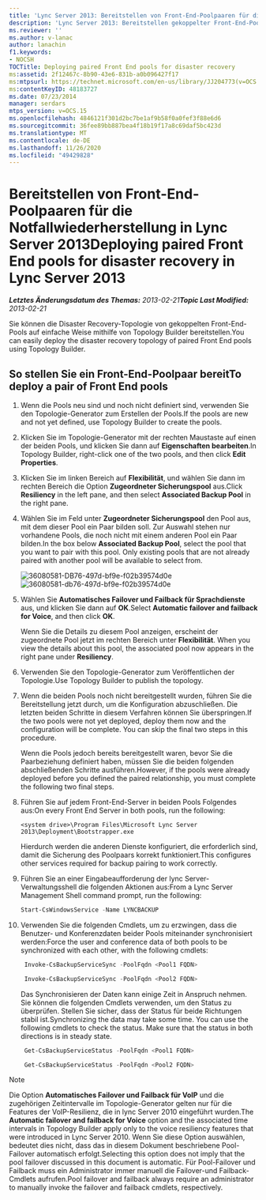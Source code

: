 ```yaml
---
title: 'Lync Server 2013: Bereitstellen von Front-End-Poolpaaren für die Notfallwiederherstellung'
description: 'Lync Server 2013: Bereitstellen gekoppelter Front-End-Pools für die Notfallwiederherstellung.'
ms.reviewer: ''
ms.author: v-lanac
author: lanachin
f1.keywords:
- NOCSH
TOCTitle: Deploying paired Front End pools for disaster recovery
ms:assetid: 2f12467c-8b90-43e6-831b-a0b096427f17
ms:mtpsurl: https://technet.microsoft.com/en-us/library/JJ204773(v=OCS.15)
ms:contentKeyID: 48183727
ms.date: 07/23/2014
manager: serdars
mtps_version: v=OCS.15
ms.openlocfilehash: 4846121f301d2bc7be1af9b58f0a0fef3f88e6d6
ms.sourcegitcommit: 36fee89bb887bea4f18b19f17a8c69daf5bc423d
ms.translationtype: MT
ms.contentlocale: de-DE
ms.lasthandoff: 11/26/2020
ms.locfileid: "49429828"
---
```

# <a name="deploying-paired-front-end-pools-for-disaster-recovery-in-lync-server-2013"></a><span data-ttu-id="0253f-103">Bereitstellen von Front-End-Poolpaaren für die Notfallwiederherstellung in Lync Server 2013</span><span class="sxs-lookup"><span data-stu-id="0253f-103">Deploying paired Front End pools for disaster recovery in Lync Server 2013</span></span>

<div data-xmlns="http://www.w3.org/1999/xhtml">

<div class="topic" data-xmlns="http://www.w3.org/1999/xhtml" data-msxsl="urn:schemas-microsoft-com:xslt" data-cs="https://msdn.microsoft.com/">

<div data-asp="https://msdn2.microsoft.com/asp">



</div>

<div id="mainSection">

<div id="mainBody"><span data-ttu-id="0253f-104">

<span> </span></span><span class="sxs-lookup"><span data-stu-id="0253f-104">

<span> </span></span></span>

<span data-ttu-id="0253f-105">_**Letztes Änderungsdatum des Themas:** 2013-02-21_</span><span class="sxs-lookup"><span data-stu-id="0253f-105">_**Topic Last Modified:** 2013-02-21_</span></span>

<span data-ttu-id="0253f-106">Sie können die Disaster Recovery-Topologie von gekoppelten Front-End-Pools auf einfache Weise mithilfe von Topology Builder bereitstellen.</span><span class="sxs-lookup"><span data-stu-id="0253f-106">You can easily deploy the disaster recovery topology of paired Front End pools using Topology Builder.</span></span>

<div>

## <a name="to-deploy-a-pair-of-front-end-pools"></a><span data-ttu-id="0253f-107">So stellen Sie ein Front-End-Poolpaar bereit</span><span class="sxs-lookup"><span data-stu-id="0253f-107">To deploy a pair of Front End pools</span></span>

1.  <span data-ttu-id="0253f-108">Wenn die Pools neu sind und noch nicht definiert sind, verwenden Sie den Topologie-Generator zum Erstellen der Pools.</span><span class="sxs-lookup"><span data-stu-id="0253f-108">If the pools are new and not yet defined, use Topology Builder to create the pools.</span></span>

2.  <span data-ttu-id="0253f-109">Klicken Sie im Topologie-Generator mit der rechten Maustaste auf einen der beiden Pools, und klicken Sie dann auf **Eigenschaften bearbeiten**.</span><span class="sxs-lookup"><span data-stu-id="0253f-109">In Topology Builder, right-click one of the two pools, and then click **Edit Properties**.</span></span>

3.  <span data-ttu-id="0253f-110">Klicken Sie im linken Bereich auf **Flexibilität**, und wählen Sie dann im rechten Bereich die Option **Zugeordneter Sicherungspool** aus.</span><span class="sxs-lookup"><span data-stu-id="0253f-110">Click **Resiliency** in the left pane, and then select **Associated Backup Pool** in the right pane.</span></span>

4.  <span data-ttu-id="0253f-p101">Wählen Sie im Feld unter **Zugeordneter Sicherungspool** den Pool aus, mit dem dieser Pool ein Paar bilden soll. Zur Auswahl stehen nur vorhandene Pools, die noch nicht mit einem anderen Pool ein Paar bilden.</span><span class="sxs-lookup"><span data-stu-id="0253f-p101">In the box below **Associated Backup Pool**, select the pool that you want to pair with this pool. Only existing pools that are not already paired with another pool will be available to select from.</span></span>
    
    <span data-ttu-id="0253f-113">![36080581-DB76-497d-bf9e-f02b39574d0e](images/JJ204773.36080581-db76-497d-bf9e-f02b39574d0e(OCS.15).png "36080581-DB76-497d-bf9e-f02b39574d0e")</span><span class="sxs-lookup"><span data-stu-id="0253f-113">![36080581-db76-497d-bf9e-f02b39574d0e](images/JJ204773.36080581-db76-497d-bf9e-f02b39574d0e(OCS.15).png "36080581-db76-497d-bf9e-f02b39574d0e")</span></span>  

5.  <span data-ttu-id="0253f-114">Wählen Sie **Automatisches Failover und Failback für Sprachdienste** aus, und klicken Sie dann auf **OK**.</span><span class="sxs-lookup"><span data-stu-id="0253f-114">Select **Automatic failover and failback for Voice**, and then click **OK**.</span></span>
    
    <span data-ttu-id="0253f-115">Wenn Sie die Details zu diesem Pool anzeigen, erscheint der zugeordnete Pool jetzt im rechten Bereich unter **Flexibilität**. </span><span class="sxs-lookup"><span data-stu-id="0253f-115">When you view the details about this pool, the associated pool now appears in the right pane under **Resiliency**.</span></span>

6.  <span data-ttu-id="0253f-116">Verwenden Sie den Topologie-Generator zum Veröffentlichen der Topologie.</span><span class="sxs-lookup"><span data-stu-id="0253f-116">Use Topology Builder to publish the topology.</span></span>

7.  <span data-ttu-id="0253f-p102">Wenn die beiden Pools noch nicht bereitgestellt wurden, führen Sie die Bereitstellung jetzt durch, um die Konfiguration abzuschließen. Die letzten beiden Schritte in diesem Verfahren können Sie überspringen.</span><span class="sxs-lookup"><span data-stu-id="0253f-p102">If the two pools were not yet deployed, deploy them now and the configuration will be complete. You can skip the final two steps in this procedure.</span></span>
    
    <span data-ttu-id="0253f-119">Wenn die Pools jedoch bereits bereitgestellt waren, bevor Sie die Paarbeziehung definiert haben, müssen Sie die beiden folgenden abschließenden Schritte ausführen.</span><span class="sxs-lookup"><span data-stu-id="0253f-119">However, if the pools were already deployed before you defined the paired relationship, you must complete the following two final steps.</span></span>

8.  <span data-ttu-id="0253f-120">Führen Sie auf jedem Front-End-Server in beiden Pools Folgendes aus:</span><span class="sxs-lookup"><span data-stu-id="0253f-120">On every Front End Server in both pools, run the following:</span></span>
    ```console
    <system drive>\Program Files\Microsoft Lync Server 2013\Deployment\Bootstrapper.exe 
    ```
    <span data-ttu-id="0253f-121">Hierdurch werden die anderen Dienste konfiguriert, die erforderlich sind, damit die Sicherung des Poolpaars korrekt funktioniert.</span><span class="sxs-lookup"><span data-stu-id="0253f-121">This configures other services required for backup pairing to work correctly.</span></span>

9.  <span data-ttu-id="0253f-122">Führen Sie an einer Eingabeaufforderung der lync Server-Verwaltungsshell die folgenden Aktionen aus:</span><span class="sxs-lookup"><span data-stu-id="0253f-122">From a Lync Server Management Shell command prompt, run the following:</span></span>
    ```powershell
    Start-CsWindowsService -Name LYNCBACKUP
    ```
10. <span data-ttu-id="0253f-123">Verwenden Sie die folgenden Cmdlets, um zu erzwingen, dass die Benutzer- und Konferenzdaten beider Pools miteinander synchronisiert werden:</span><span class="sxs-lookup"><span data-stu-id="0253f-123">Force the user and conference data of both pools to be synchronized with each other, with the following cmdlets:</span></span>
    
       ```powershell
        Invoke-CsBackupServiceSync -PoolFqdn <Pool1 FQDN>
       ```
    
       ```powershell
        Invoke-CsBackupServiceSync -PoolFqdn <Pool2 FQDN>
       ```
    
    <span data-ttu-id="0253f-p103">Das Synchronisieren der Daten kann einige Zeit in Anspruch nehmen. Sie können die folgenden Cmdlets verwenden, um den Status zu überprüfen. Stellen Sie sicher, dass der Status für beide Richtungen stabil ist.</span><span class="sxs-lookup"><span data-stu-id="0253f-p103">Synchronizing the data may take some time. You can use the following cmdlets to check the status. Make sure that the status in both directions is in steady state.</span></span>
    
       ```powershell
        Get-CsBackupServiceStatus -PoolFqdn <Pool1 FQDN>
       ```
    
       ```powershell
        Get-CsBackupServiceStatus -PoolFqdn <Pool2 FQDN>
       ```

<div class="">


> [!NOTE]  
> <span data-ttu-id="0253f-127">Die Option <STRONG>Automatisches Failover und Failback für VoIP</STRONG> und die zugehörigen Zeitintervalle im Topologie-Generator gelten nur für die Features der VoIP-Resilienz, die in lync Server 2010 eingeführt wurden.</span><span class="sxs-lookup"><span data-stu-id="0253f-127">The <STRONG>Automatic failover and failback for Voice</STRONG> option and the associated time intervals in Topology Builder apply only to the voice resiliency features that were introduced in Lync Server 2010.</span></span> <span data-ttu-id="0253f-128">Wenn Sie diese Option auswählen, bedeutet dies nicht, dass das in diesem Dokument beschriebene Pool-Failover automatisch erfolgt.</span><span class="sxs-lookup"><span data-stu-id="0253f-128">Selecting this option does not imply that the pool failover discussed in this document is automatic.</span></span> <span data-ttu-id="0253f-129">Für Pool-Failover und Failback muss ein Administrator immer manuell die Failover-und Failback-Cmdlets aufrufen.</span><span class="sxs-lookup"><span data-stu-id="0253f-129">Pool failover and failback always require an administrator to manually invoke the failover and failback cmdlets, respectively.</span></span>



<span data-ttu-id="0253f-130"></div>

</div>

</div>

<span> </span>

</div>

</div>

</span><span class="sxs-lookup"><span data-stu-id="0253f-130"></div>

</div>

</div>

<span> </span>

</div>

</div>

</span></span></div>

